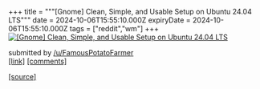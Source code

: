 +++
title = """[Gnome] Clean, Simple, and Usable Setup on Ubuntu 24.04 LTS"""
date = 2024-10-06T15:55:10.000Z
expiryDate = 2024-10-06T15:55:10.000Z
tags = ["reddit","wm"]
+++
[![[Gnome] Clean, Simple, and Usable Setup on Ubuntu 24.04 LTS](https://preview.redd.it/lcc4a6p9r5td1.png?width=640&crop=smart&auto=webp&s=7e8245b680e6e73908919caae77653b8bb1f02d9 "[Gnome] Clean, Simple, and Usable Setup on Ubuntu 24.04 LTS")](https://www.reddit.com/r/unixporn/comments/1fxjojc/gnome_clean_simple_and_usable_setup_on_ubuntu/)

submitted by [/u/FamousPotatoFarmer](https://www.reddit.com/user/FamousPotatoFarmer)  
[\[link\]](https://i.redd.it/lcc4a6p9r5td1.png) [\[comments\]](https://www.reddit.com/r/unixporn/comments/1fxjojc/gnome_clean_simple_and_usable_setup_on_ubuntu/)

[[source]](https://www.reddit.com/r/unixporn/comments/1fxjojc/gnome_clean_simple_and_usable_setup_on_ubuntu/)
